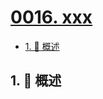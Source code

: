 # [0016. xxx](https://github.com/Tdahuyou/TNotes.vscode/tree/main/notes/0016.%20xxx)

<!-- region:toc -->

- [1. 📝 概述](#1--概述)

<!-- endregion:toc -->

## 1. 📝 概述
